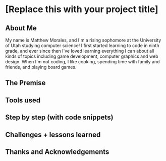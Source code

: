 # [Replace this with your project title]

## About Me

My name is Matthew Morales, and I'm a rising sophomore at the University of Utah studying computer science! I first started learning to code in ninth grade, and ever since then I've loved learning everything I can about all kinds of topics including game development, computer graphics and web design. When I'm not coding, I like cooking, spending time with family and friends, and playing board games.

## The Premise

## Tools used

## Step by step (with code snippets)

## Challenges + lessons learned

## Thanks and Acknowledgements

